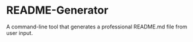 # README-Generator
A command-line tool that generates a professional README.md file from user input.
